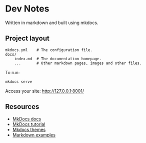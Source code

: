 # Dev Notes

Written in markdown and built using mkdocs.

## Project layout

    mkdocs.yml    # The configuration file.
    docs/
        index.md  # The documentation homepage.
        ...       # Other markdown pages, images and other files.

To run:
```
mkdocs serve
```
Access your site:
http://127.0.0.1:8001/


## Resources
* [MkDocs docs](https://www.mkdocs.org/)
* [MkDocs tutorial](https://romandc.com/techtalk-mkdocs/)
* [Mkdocs themes](https://github.com/mkdocs/mkdocs/wiki/MkDocs-Themes)
* [Markdown examples](http://www.unexpected-vortices.com/sw/rippledoc/quick-markdown-example.html)
